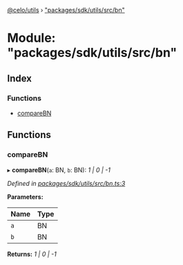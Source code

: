 [@celo/utils](../README.md) › ["packages/sdk/utils/src/bn"](_packages_sdk_utils_src_bn_.md)

# Module: "packages/sdk/utils/src/bn"

## Index

### Functions

* [compareBN](_packages_sdk_utils_src_bn_.md#comparebn)

## Functions

###  compareBN

▸ **compareBN**(`a`: BN, `b`: BN): *1 | 0 | -1*

*Defined in [packages/sdk/utils/src/bn.ts:3](https://github.com/celo-org/celo-monorepo/blob/master/packages/sdk/utils/src/bn.ts#L3)*

**Parameters:**

Name | Type |
------ | ------ |
`a` | BN |
`b` | BN |

**Returns:** *1 | 0 | -1*
